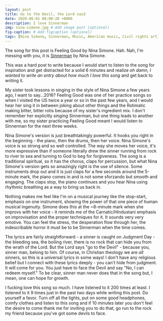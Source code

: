 ```yaml
---
layout: post
title: Go to the Devil, the Lord said
date: 2020-06-01 08:00:20 +0800
description: I love Sinnerman
img: nina-simone.jpg # Add image post (optional)
fig-caption: # Add figcaption (optional)
tags: [Nina Simone, Sinnerman, Music, American music, Civil rights art]
---
```


The song for this post is Feeling Good by Nina Simone. Hah. Nah, I'm messing with you, it is [Sinnerman](https://www.youtube.com/watch?v=QH3Fx41Jpl4) by Nina Simone.

This was a hard post to write because I would start to listen to the song for inspiration and get distracted for a solid 6 minutes and realize _oh damn, I wanted to write an entry about how much I love this song_ and get back to writing it.

My sister took lessons in singing in the style of Nina Simone a few years ago, I want to say...2016? Feeling Good was one of her practice songs so when I visited the US twice a year or so in the past few years, and I would hear her sing it in between joking about other things and the Rotimatic making bitter, bitter rotis because of my sister's ingredient mix. I don't remember her explicitly singing Sinnerman, but one thing leads to another with me, so my sister practicing Feeling Good meant I would listen to Sinnerman for the next three weeks.

Nina Simone's version is just breathtakingly powerful. It hooks you right in the beginning - the piano, then the drums, then her voice. Nina Simone's voice is so strong and so well controlled. The way she moves her voice, it's more expressive than if someone literally drew the sinner running from rock to river to sea and turning to God to beg for forgiveness. The song is a traditional spiritual, so it has the chorus, claps for percussion, but what Nina Simone's version gets so amazingly right is the use of silence. Some instruments drop out and it is just claps for a few seconds around the 5-minute mark, the piano comes in and is not some sforzando but smooth and engaging. The claps stop, the piano continues and you hear Nina using rhythmic breathing as a way to bring us back in.

Nothing makes me feel like I'm on a musical journey like the stop-start, emphasis on one instrument, showing the power of that one piece of human musical ingenuity. Simone does this at the ~8-minute mark when she improvs with her voice - it reminds me of the Carnatic/Hindustani emphasis on improvisation and the proper techniques for it. It sounds very very emotive. You can feel the stress, the desperation flow through her, the indescribable horror it must be to be Sinnerman when the time comes.

The lyrics are fairly straightforward - a sinner is caught on Judgment Day - the bleeding sea, the boiling river, there is no rock that can hide you from the wrath of the Lord. But the Lord says "go to the Devil" - because you, sinner man, belong to him. Of course, in Christian theology we are _all_ sinners, so this is a universal lyrics in some ways! I don't have any religious belief but I connect with these lyrics deeply - you can't hide from judgment. It will come for you. You just have to face the Devil and say "No, I can redeem myself." To be clear, sinner man never does that in the song but, I mean, one can hope for growth.

I fucking love this song so much. I have listened to it 200 times at least. I listened to it 9 times just in the past two days while writing this post. Do yourself a favor. Turn off all the lights, put on some good headphones, comfy clothes and listen to this song and if 10 minutes later you don't feel the desire to come thank me for inviting you to do that, go run to the rock my friend because you've got some devils to face.
